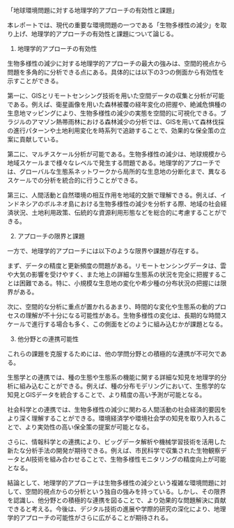 「地球環境問題に対する地理学的アプローチの有効性と課題」

本レポートでは、現代の重要な環境問題の一つである「生物多様性の減少」を取り上げ、地理学的アプローチの有効性と課題について論じる。

1. 地理学的アプローチの有効性

生物多様性の減少に対する地理学的アプローチの最大の強みは、空間的視点から問題を多角的に分析できる点にある。具体的には以下の3つの側面から有効性を示すことができる。

第一に、GISとリモートセンシング技術を用いた空間データの収集と分析が可能である。例えば、衛星画像を用いた森林被覆の経年変化の把握や、絶滅危惧種の生息地マッピングにより、生物多様性の減少の実態を空間的に可視化できる。ブラジルのアマゾン熱帯雨林における森林減少の分析では、GISを用いて森林伐採の進行パターンや土地利用変化を時系列で追跡することで、効果的な保全策の立案に貢献している。

第二に、マルチスケール分析が可能である。生物多様性の減少は、地球規模から地域スケールまで様々なレベルで発生する問題である。地理学的アプローチでは、グローバルな生態系ネットワークから局所的な生息地の分断化まで、異なるスケールでの分析を統合的に行うことができる。

第三に、人間活動と自然環境の相互作用を地域的文脈で理解できる。例えば、インドネシアのボルネオ島における生物多様性の減少を分析する際、地域の社会経済状況、土地利用政策、伝統的な資源利用形態などを総合的に考慮することができる。

2. アプローチの限界と課題

一方で、地理学的アプローチには以下のような限界や課題が存在する。

まず、データの精度と更新頻度の問題がある。リモートセンシングデータは、雲や大気の影響を受けやすく、また地上の詳細な生態系の状況を完全に把握することは困難である。特に、小規模な生息地の変化や希少種の分布状況の把握には限界がある。

次に、空間的な分析に重点が置かれるあまり、時間的な変化や生態系の動的プロセスの理解が不十分になる可能性がある。生物多様性の変化は、長期的な時間スケールで進行する場合も多く、この側面をどのように組み込むかが課題となる。

3. 他分野との連携可能性

これらの課題を克服するためには、他の学問分野との積極的な連携が不可欠である。

生態学との連携では、種の生態や生態系の機能に関する詳細な知見を地理学的分析に組み込むことができる。例えば、種の分布モデリングにおいて、生態学的な知見とGISデータを統合することで、より精度の高い予測が可能となる。

社会科学との連携では、生物多様性の減少に関わる人間活動の社会経済的要因をより深く理解することができる。環境経済学や環境社会学の知見を取り入れることで、より実効性の高い保全策の提案が可能となる。

さらに、情報科学との連携により、ビッグデータ解析や機械学習技術を活用した新たな分析手法の開発が期待できる。例えば、市民科学で収集された生物観察データとAI技術を組み合わせることで、生物多様性モニタリングの精度向上が可能となる。

結論として、地理学的アプローチは生物多様性の減少という複雑な環境問題に対して、空間的視点からの分析という独自の強みを持っている。しかし、その限界を認識し、他分野との積極的な連携を図ることで、より効果的な問題解決に貢献できると考える。今後は、デジタル技術の進展や学際的研究の深化により、地理学的アプローチの可能性がさらに広がることが期待される。